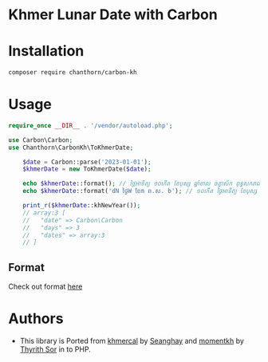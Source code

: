 # Khmer Lunar Date with Carbon

# Installation

```bash
composer require chanthorn/carbon-kh
```

# Usage

```php
require_once __DIR__ . '/vendor/autoload.php';

use Carbon\Carbon;
use Chanthorn\CarbonKh\ToKhmerDate;

    $date = Carbon::parse('2023-01-01');
    $khmerDate = new ToKhmerDate($date);

    echo $khmerDate::format(); // ថ្ងៃអាទិត្យ ១០កើត ខែបុស្ស ឆ្នាំខាល ចត្វាស័ក ពុទ្ធសករាជ ២៥៦៦
    echo $khmerDate::format('dN ថ្ងៃW ខែm ព.ស. b'); // ១០កើត ថ្ងៃអាទិត្យ ខែបុស្ស ព.ស. ២៥៦៦

    print_r($khmerDate::khNewYear());
    // array:3 [
    //   "date" => Carbon\Carbon
    //   "days" => 3
    //   "dates" => array:3
    // ]

```

## Format

Check out format [here](https://github.com/ThyrithSor/momentkh#format)

# Authors

- This library is Ported from [khmercal](https://github.com/seanghay/khmercal) by [Seanghay](https://github.com/seanghay) and [momentkh](https://github.com/ThyrithSor/momentkh) by [Thyrith Sor](https://github.com/ThyrithSor) in to PHP.
